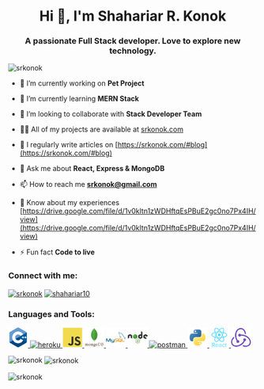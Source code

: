 <h1 align="center">Hi 👋, I'm Shahariar R. Konok</h1>
<h3 align="center">A passionate Full Stack developer. Love to explore new technology.</h3>

<p align="left"> <img src="https://komarev.com/ghpvc/?username=srkonok&label=Profile%20views&color=0e75b6&style=flat" alt="srkonok" /> </p>

- 🔭 I’m currently working on **Pet Project**

- 🌱 I’m currently learning **MERN Stack**

- 👯 I’m looking to collaborate with **Stack Developer Team**

- 👨‍💻 All of my projects are available at [srkonok.com](srkonok.com)

- 📝 I regularly write articles on [https://srkonok.com/#blog](https://srkonok.com/#blog)

- 💬 Ask me about **React, Express & MongoDB**

- 📫 How to reach me **srkonok@gmail.com**

- 📄 Know about my experiences [https://drive.google.com/file/d/1v0kltn1zWDHftqEsPBuE2gc0no7Px4IH/view](https://drive.google.com/file/d/1v0kltn1zWDHftqEsPBuE2gc0no7Px4IH/view)

- ⚡ Fun fact **Code to live**

<h3 align="left">Connect with me:</h3>
<p align="left">
<a href="https://linkedin.com/in/srkonok" target="blank"><img align="center" src="https://cdn.jsdelivr.net/npm/simple-icons@3.0.1/icons/linkedin.svg" alt="srkonok" height="30" width="40" /></a>
<a href="https://fb.com/shahariar10" target="blank"><img align="center" src="https://cdn.jsdelivr.net/npm/simple-icons@3.0.1/icons/facebook.svg" alt="shahariar10" height="30" width="40" /></a>
</p>

<h3 align="left">Languages and Tools:</h3>
<a href="https://www.w3schools.com/cpp/" target="_blank"> <img src="https://raw.githubusercontent.com/devicons/devicon/master/icons/cplusplus/cplusplus-original.svg" alt="cplusplus" width="40" height="40"/> </a> <a href="https://heroku.com" target="_blank"> <img src="https://www.vectorlogo.zone/logos/heroku/heroku-icon.svg" alt="heroku" width="40" height="40"/> </a> <a href="https://developer.mozilla.org/en-US/docs/Web/JavaScript" target="_blank"> <img src="https://raw.githubusercontent.com/devicons/devicon/master/icons/javascript/javascript-original.svg" alt="javascript" width="40" height="40"/> </a> <a href="https://www.mongodb.com/" target="_blank"> <img src="https://raw.githubusercontent.com/devicons/devicon/master/icons/mongodb/mongodb-original-wordmark.svg" alt="mongodb" width="40" height="40"/> </a> <a href="https://www.mysql.com/" target="_blank"> <img src="https://raw.githubusercontent.com/devicons/devicon/master/icons/mysql/mysql-original-wordmark.svg" alt="mysql" width="40" height="40"/> </a> <a href="https://nodejs.org" target="_blank"> <img src="https://raw.githubusercontent.com/devicons/devicon/master/icons/nodejs/nodejs-original-wordmark.svg" alt="nodejs" width="40" height="40"/> </a> <a href="https://postman.com" target="_blank"> <img src="https://www.vectorlogo.zone/logos/getpostman/getpostman-icon.svg" alt="postman" width="40" height="40"/> </a> <a href="https://www.python.org" target="_blank"> <img src="https://raw.githubusercontent.com/devicons/devicon/master/icons/python/python-original.svg" alt="python" width="40" height="40"/> </a> <a href="https://reactjs.org/" target="_blank"> <img src="https://raw.githubusercontent.com/devicons/devicon/master/icons/react/react-original-wordmark.svg" alt="react" width="40" height="40"/> </a> <a href="https://redux.js.org" target="_blank"> <img src="https://raw.githubusercontent.com/devicons/devicon/master/icons/redux/redux-original.svg" alt="redux" width="40" height="40"/> </a> </p>

<p><img align="left" src="https://github-readme-stats.vercel.app/api/top-langs?username=srkonok&show_icons=true&locale=en&layout=compact" alt="srkonok" /></p>

<p>&nbsp;<img align="center" src="https://github-readme-stats.vercel.app/api?username=srkonok&show_icons=true&locale=en" alt="srkonok" /></p>

<p><img align="center" src="https://github-readme-streak-stats.herokuapp.com/?user=srkonok&" alt="srkonok" /></p>
